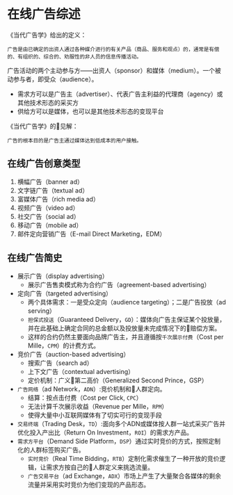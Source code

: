 # 在线广告综述
《当代广告学》给出的定义：

    广告是由已确定的出资人通过各种媒介进行的有关产品（商品、服务和观点）的，通常是有偿的、有组织的、综合的、劝服性的非人员的信息传播活动。

广告活动的两个主动参与方——出资人（sponsor）和媒体（medium）。一个被动参与者，即受众（audience）。

- 需求方可以是广告主（advertiser）、代表广告主利益的代理商（agency）或其他技术形态的采买方
- 供给方可以是媒体，也可以是其他技术形态的变现平台

《当代广告学》的见解：

    广告的根本目的是广告主通过媒体达到低成本的用户接触。

## 在线广告创意类型
1. 横幅广告（banner ad）
1. 文字链广告（textual ad）
1. 富媒体广告（rich media ad）
1. 视频广告（video ad）
1. 社交广告（social ad）
1. 移动广告（mobile ad）
1. 邮件定向营销广告（E-mail Direct Marketing，EDM）

## 在线广告简史
- 展示广告（display advertising）
    - 展示广告售卖模式称为合约广告（agreement-based advertising）
- 定向广告（targeted advertising）
    - 两个具体需求：一是受众定向（audience targeting）；二是广告投放（ad serving）
    - `担保式投送`（Guaranteed Delivery，`GD`）：媒体向广告主保证某个投放量，并在此基础上确定合同的总金额以及投放量未完成情况下的赔偿方案。
    - 这样的合约仍然主要面向品牌广告主，并且遵循按`千次展示付费`（Cost per Mille，`CPM`）的计费方式。
- 竞价广告（auction-based advertising）
    - 搜索广告（search ad）
    - 上下文广告（contextual advertising）
    - 定价机制：广义第二高价（Generalized Second Prince，GSP）
- `广告网络`（ad Network，`ADN`）:竞价机制和人群定向。
    - 结算：按点击付费（Cost per Click, `CPC`）
    - 无法计算千次展示收益（Revenue per Mille，`RPM`）
    - 使得大量中小互联网媒体有了切实可行的变现手段
- `交易终端`（Trading Desk，`TD`）:面向多个ADN或媒体按人群一站式采买广告并优化投入产出比（Return On Investment，`ROI`）的需求方产品。
- `需求方平台`（Demand Side Platform，`DSP`）通过实时竞价的方式，按照定制化的人群标签购买广告。
    - `实时竞价`（Real Time Bidding，`RTB`）定制化需求催生了一种开放的竞价逻辑，让需求方按自己的人群定义来挑选流量。
    - `广告交易平台`（ad Exchange，`ADX`）市场上产生了大量聚合各媒体的剩余流量并采用实时竞价为他们变现的产品形态。
